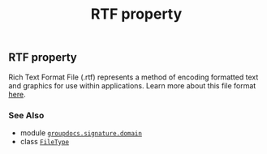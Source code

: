 ﻿---
title: RTF property
second_title: GroupDocs.Signature for Python via .NET API References
description: 
type: docs
url: /python-net/groupdocs.signature.domain/filetype/rtf/
is_root: false
weight: 490
---

## RTF property


Rich Text Format File (.rtf) represents a method of encoding formatted text and graphics for use within applications. 
Learn more about this file format [here](https://wiki.fileformat.com/word-processing/rtf).

### See Also
* module [`groupdocs.signature.domain`](../../)
* class [`FileType`](/signature/python-net/groupdocs.signature.domain/filetype)
